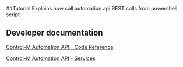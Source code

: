 ##Tutorial
Explains how call automation api REST calls from powershell script


## Developer documentation
[Control-M Automation API - Code Reference](https://docs.bmc.com/docs/display/public/workloadautomation/Control-M+Automation+API+-+Code+Reference)

[Control-M Automation API - Services](https://docs.bmc.com/docs/display/public/workloadautomation/Control-M+Automation+API+-+Services)
